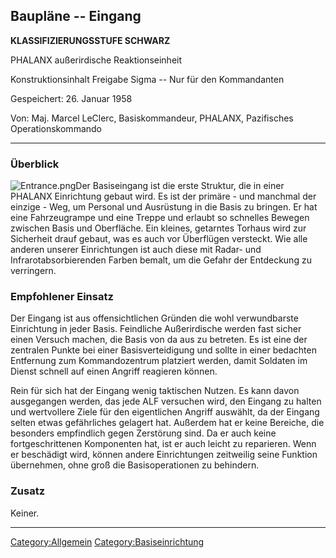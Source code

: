 ## Baupläne -- Eingang

**KLASSIFIZIERUNGSSTUFE SCHWARZ**

PHALANX außerirdische Reaktionseinheit

Konstruktionsinhalt Freigabe Sigma -- Nur für den Kommandanten

Gespeichert: 26. Januar 1958

Von: Maj. Marcel LeClerc, Basiskommandeur, PHALANX, Pazifisches
Operationskommando

------------------------------------------------------------------------

### Überblick

![](Entrance.png "Entrance.png")Der Basiseingang ist die erste Struktur,
die in einer PHALANX Einrichtung gebaut wird. Es ist der primäre - und
manchmal der einzige - Weg, um Personal und Ausrüstung in die Basis zu
bringen. Er hat eine Fahrzeugrampe und eine Treppe und erlaubt so
schnelles Bewegen zwischen Basis und Oberfläche. Ein kleines, getarntes
Torhaus wird zur Sicherheit drauf gebaut, was es auch vor Überflügen
versteckt. Wie alle anderen unserer Einrichtungen ist auch diese mit
Radar- und Infrarotabsorbierenden Farben bemalt, um die Gefahr der
Entdeckung zu verringern.

### Empfohlener Einsatz

Der Eingang ist aus offensichtlichen Gründen die wohl verwundbarste
Einrichtung in jeder Basis. Feindliche Außerirdische werden fast sicher
einen Versuch machen, die Basis von da aus zu betreten. Es ist eine der
zentralen Punkte bei einer Basisverteidigung und sollte in einer
bedachten Entfernung zum Kommandozentrum platziert werden, damit
Soldaten im Dienst schnell auf einen Angriff reagieren können.

Rein für sich hat der Eingang wenig taktischen Nutzen. Es kann davon
ausgegangen werden, das jede ALF versuchen wird, den Eingang zu halten
und wertvollere Ziele für den eigentlichen Angriff auswählt, da der
Eingang selten etwas gefährliches gelagert hat. Außerdem hat er keine
Bereiche, die besonders empfindlich gegen Zerstörung sind. Da er auch
keine fortgeschrittenen Komponenten hat, ist er auch leicht zu
reparieren. Wenn er beschädigt wird, können andere Einrichtungen
zeitweilig seine Funktion übernehmen, ohne groß die Basisoperationen zu
behindern.

### Zusatz

Keiner.

------------------------------------------------------------------------

[Category:Allgemein](Category:Allgemein "wikilink")
[Category:Basiseinrichtung](Category:Basiseinrichtung "wikilink")